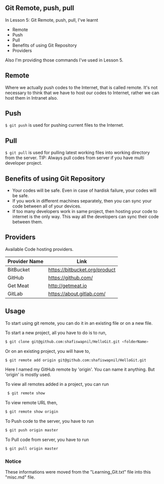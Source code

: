 ## Git Remote, push, pull
In Lesson 5: Git Remote, push, pull, I've learnt
  - Remote
  - Push
  - Pull
  - Benefits of using Git Repository
  - Providers

Also I'm providing those commands I've used in Lesson 5.

## Remote
Where we actually push codes to the Internet, that is called remote. It's not necessary to think that we have to host our codes to Internet, rather we can host them in Intranet also.

## Push
``` $ git push ``` is used for pushing current files to the Internet.

## Pull
``` $ git pull ``` is used for pulling latest working files into working directory from the server.
TIP: Always pull codes from server if you have multi developer project.

## Benefits of using Git Repository
   - Your codes will be safe. Even in case of hardisk failure, your codes will be safe.
   - If you work in different machines separately, then you can sync your code between all of your devices.
   - If too many developers work in same project, then hosting your code to internet is the only way. This way all the developers can sync their code between them.

## Providers
Available Code hosting providers.

| Provider Name | Link |
| ------ | ------ |
| BitBucket | https://bitbucket.org/product |
| GitHub | https://github.com/ |
| Get Meat | http://getmeat.io |
| GitLab | https://about.gitlab.com/ |

## Usage
To start using git remote, you can do it in an existing file or on a new file.

To start a new project, all you have to do is to run,
```sh
$ git clone git@github.com:shafiswapnil/HelloGit.git <folderName>
```

Or on an existing project, you will have to,
```sh
$ git remote add origin git@github.com:shafiswapnil/HelloGit.git
```
Here I named my GitHub remote by 'origin'. You can name it anything. But 'origin' is mostly used.

To view all remotes added in a project, you can run
```sh
 $ git remote show
```

To view remote URL then,
```sh
$ git remote show origin
```

To Push code to the server, you have to run
```sh
$ git push origin master
```

To Pull code from server, you have to run
```sh
$ git pull origin master
```



### Notice
These informations were moved from the "Learning_Git.txt" file into this "misc.md" file.